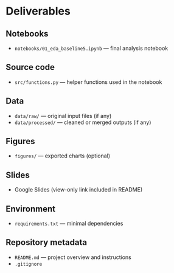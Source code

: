 # Deliverables

## Notebooks
- `notebooks/01_eda_baseline5.ipynb` — final analysis notebook

## Source code
- `src/functions.py` — helper functions used in the notebook

## Data
- `data/raw/` — original input files (if any)
- `data/processed/` — cleaned or merged outputs (if any)

## Figures
- `figures/` — exported charts (optional)

## Slides
- Google Slides (view-only link included in README)

## Environment
- `requirements.txt` — minimal dependencies

## Repository metadata
- `README.md` — project overview and instructions
- `.gitignore`
